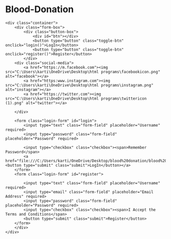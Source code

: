 # Blood-Donation
<!DOCTYPE html>
<html lang="en">
<head>
    <style>
        body{
            background-image: url(g.jpg);
            background-repeat: no-repeat;
            background-attachment: fixed;
            background-size: 100% 100%;
        }
    </style>
    <meta charset="UTF-8">
    <meta http-equiv="X-UA-Compatible" content="IE=edge">
    <meta name="viewport" content="width=device-width, initial-scale=1.0">
     <link rel="stylesheet" href="login.css">
    <title>Document</title>
    
</head>

<body>
   

   
    <div class="container">
        <div class="form-box">
            <div class="button-box">
                <div id="btn"></div>
                <button type="button" class="toggle-btn" onclick="login()">LogIn</button>
                <button type="button" class="toggle-btn" onclick="register()">Register</button>
            </div>
        <div class="social-media">
            <a href="https://m.facebook.com"><img src="C:\Users\karti\OneDrive\Desktop\html programs\facebookicon.png" alt="facebook"></a>
            <a href="https:www.instagram.com"><img src="C:\Users\karti\OneDrive\Desktop\html programs\instagram.png" alt="instagram"></a>
            <a href="https://twitter.com"><img src="C:\Users\karti\OneDrive\Desktop\html programs\twittericon (1).png" alt="twitter"></a>
        
        </div>
        
        <form class="login-form" id="login">
            <input type="text" class="form-field" placeholder="Username" required>
            <input type="password" class="form-field" placeholder="Password" required>
        
            <input type="checkbox" class="checkbox"><span>Remember Password</span>
            <a href="file:///C:/Users/karti/OneDrive/Desktop/blood%20donation/blood%201.html"><button type="submit" class="submit">LogIn</button></a>
        </form>
        <form class="login-form" id="register">
            
            <input type="text" class="form-field" placeholder="Username" required>
            <input type="email" class="form-field" placeholder="Email Address" required>
            <input type="password" class="form-field" placeholder="Password" required>
            <input type="checkbox" class="checkbox"><span>I Accept the Terms and Conditions</span>
            <button type="submit" class="submit">Register</button>
        </form>
        </div>
    </div>
<script>
    var x = document.getElementById("login");
    var y = document.getElementById("register");
    var z = document.getElementById("btn");

    function register()
    {
        x.style.left ="-400px" ;
        y.style.left ="50px" ;
        z.style.left ="110px" ;

    }
    function login()
    {
        x.style.left ="50px" ;
        y.style.left ="450px" ;
        z.style.left ="0" ;

    }
</script>

</body>
</html>
